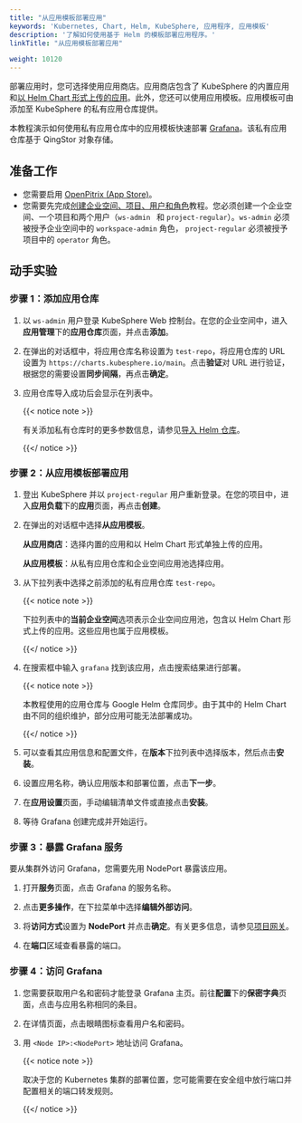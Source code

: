 ```yaml
---
title: "从应用模板部署应用"
keywords: 'Kubernetes, Chart, Helm, KubeSphere, 应用程序, 应用模板'
description: '了解如何使用基于 Helm 的模板部署应用程序。'
linkTitle: "从应用模板部署应用"

weight: 10120
---
```


部署应用时，您可选择使用应用商店。应用商店包含了 KubeSphere 的内置应用和[以 Helm Chart 形式上传的应用](../../../workspace-administration/upload-helm-based-application/)。此外，您还可以使用应用模板。应用模板可由添加至 KubeSphere 的私有应用仓库提供。

本教程演示如何使用私有应用仓库中的应用模板快速部署 [Grafana](https://grafana.com/)。该私有应用仓库基于 QingStor 对象存储。

## 准备工作

- 您需要启用 [OpenPitrix (App Store)](../../../pluggable-components/app-store/)。
- 您需要先完成[创建企业空间、项目、用户和角色](../../../quick-start/create-workspace-and-project/)教程。您必须创建一个企业空间、一个项目和两个用户（`ws-admin ` 和 `project-regular`）。`ws-admin` 必须被授予企业空间中的 `workspace-admin` 角色， `project-regular` 必须被授予项目中的 `operator` 角色。

## 动手实验

### 步骤 1：添加应用仓库

1. 以 `ws-admin` 用户登录 KubeSphere Web 控制台。在您的企业空间中，进入**应用管理**下的**应用仓库**页面，并点击**添加**。

2. 在弹出的对话框中，将应用仓库名称设置为 `test-repo`，将应用仓库的 URL 设置为 `https://charts.kubesphere.io/main`。点击**验证**对 URL 进行验证，根据您的需要设置**同步间隔**，再点击**确定**。

3. 应用仓库导入成功后会显示在列表中。

   {{< notice note >}}

   有关添加私有仓库时的更多参数信息，请参见[导入 Helm 仓库](../../../workspace-administration/app-repository/import-helm-repository/)。

   {{</ notice >}}

### 步骤 2：从应用模板部署应用

1. 登出 KubeSphere 并以 `project-regular` 用户重新登录。在您的项目中，进入**应用负载**下的**应用**页面，再点击**创建**。

2. 在弹出的对话框中选择**从应用模板**。

   **从应用商店**：选择内置的应用和以 Helm Chart 形式单独上传的应用。

   **从应用模板**：从私有应用仓库和企业空间应用池选择应用。

3. 从下拉列表中选择之前添加的私有应用仓库 `test-repo`。

   {{< notice note >}}

   下拉列表中的**当前企业空间**选项表示企业空间应用池，包含以 Helm Chart 形式上传的应用。这些应用也属于应用模板。

   {{</ notice >}} 

4. 在搜索框中输入 `grafana` 找到该应用，点击搜索结果进行部署。

   {{< notice note >}} 

   本教程使用的应用仓库与 Google Helm 仓库同步。由于其中的 Helm Chart 由不同的组织维护，部分应用可能无法部署成功。

   {{</ notice >}} 

5. 可以查看其应用信息和配置文件，在**版本**下拉列表中选择版本，然后点击**安装**。

6. 设置应用名称，确认应用版本和部署位置，点击**下一步**。

7. 在**应用设置**页面，手动编辑清单文件或直接点击**安装**。

8. 等待 Grafana 创建完成并开始运行。

### 步骤 3：暴露 Grafana 服务

要从集群外访问 Grafana，您需要先用 NodePort 暴露该应用。

1. 打开**服务**页面，点击 Grafana 的服务名称。

2. 点击**更多操作**，在下拉菜单中选择**编辑外部访问**。

3. 将**访问方式**设置为 **NodePort** 并点击**确定**。有关更多信息，请参见[项目网关](../../../project-administration/project-gateway/)。

4. 在**端口**区域查看暴露的端口。

### 步骤 4：访问 Grafana

1. 您需要获取用户名和密码才能登录 Grafana 主页。前往**配置**下的**保密字典**页面，点击与应用名称相同的条目。

2. 在详情页面，点击眼睛图标查看用户名和密码。

3. 用 `<Node IP>:<NodePort>` 地址访问 Grafana。

   {{< notice note >}}

   取决于您的 Kubernetes 集群的部署位置，您可能需要在安全组中放行端口并配置相关的端口转发规则。

   {{</ notice >}} 